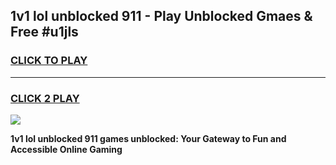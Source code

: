 
## 1v1 lol unblocked 911 - Play Unblocked Gmaes & Free #u1jls
<h3>
<a href="https://news.freeplayer.one?title=1v1_lol_unblocked_911&ref=03M">CLICK TO PLAY</a></h3>
<hr>

<h3>
<a href="https://news.freeplayer.one?title=1v1_lol_unblocked_911&ref=03M">CLICK 2 PLAY</a>
  
</h3>

<a href="https://news.freeplayer.one?title=1v1_lol_unblocked_911&ref=03M"><img src="https://clearcache.store/games.png"></a>


**1v1 lol unblocked 911 games unblocked: Your Gateway to Fun and Accessible Online Gaming**
